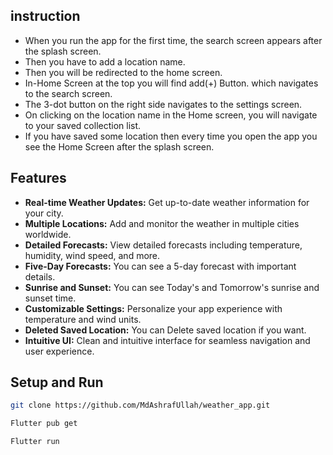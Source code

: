 ## instruction
- When you run the app for the first time, the search screen appears after the splash screen.
- Then you have to add a location name.
- Then you will be redirected to the home screen.
- In-Home Screen at the top you will find add(+) Button. which navigates to the search screen.
- The 3-dot button on the right side navigates to the settings screen.
- On clicking on the location name in the Home screen, you will navigate to your saved collection list.
- If you have saved some location then every time you open the app you see the Home Screen after the splash screen.
## Features

- **Real-time Weather Updates:** Get up-to-date weather information for your city.
- **Multiple Locations:** Add and monitor the weather in multiple cities worldwide.
- **Detailed Forecasts:** View detailed forecasts including temperature, humidity, wind speed, and more.
- **Five-Day Forecasts:** You can see a 5-day forecast with important details.
- **Sunrise and Sunset:** You can see Today's and Tomorrow's sunrise and sunset time.
- **Customizable Settings:** Personalize your app experience with temperature and wind units.
- **Deleted Saved Location:** You can Delete saved location if you want.
- **Intuitive UI:** Clean and intuitive interface for seamless navigation and user experience.
## Setup and Run
``` bash
git clone https://github.com/MdAshrafUllah/weather_app.git 
``` 

``` bash
Flutter pub get
```

``` bash
Flutter run
```
